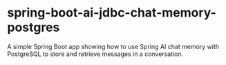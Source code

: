 # spring-boot-ai-jdbc-chat-memory-postgres
A simple Spring Boot app showing how to use Spring AI chat memory with PostgreSQL to store and retrieve messages in a conversation.
